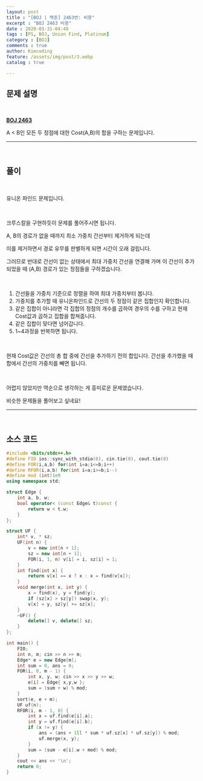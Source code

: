 ```yaml
---
layout: post
title : "[BOJ | 백준] 2463번: 비용"
excerpt : "BOJ 2463 비용"
date : 2020-03-31-04:48
tags : [PS, BOJ, Union Find, Platinum]
category : [BOJ]
comments : true
author: Kimcoding
feature: /assets/img/post/3.webp
catalog : true

---
```




## 문제 설명



<br/>

**[BOJ 2463](https://www.acmicpc.net/problem/2463)**

A < B인 모든 두 정점에 대한 Cost(A,B)의 합을 구하는 문제입니다.

---

<br/>

## 풀이

<br/>

유니온 파인드 문제입니다.

<br/>

크루스칼을 구현하듯이 문제를 풀어주시면 됩니다.

A, B의 경로가 없을 때까지 최소 가중치 간선부터 제거하게 되는데

이를 제거하면서 경로 유무를 판별하게 되면 시간이 오래 걸립니다.

그러므로 반대로 간선이 없는 상태에서 최대 가중치 간선을 연결해 가며 이 간선이 추가되었을 때 (A,B) 경로가 있는 정점들을 구하겠습니다.

<br/>

1. 간선들을 가중치 기준으로 정렬을 하여 최대 가중치부터 봅니다.
2. 가중치를 추가할 때 유니온파인드로 간선의 두 정점이 같은 집합인지 확인합니다.
3. 같은 집합이 아니라면 각 집합의 정점의 개수를 곱하여 경우의 수를 구하고 현재 Cost값과 곱하고 집합을 합쳐줍니다.
4. 같은 집합이 맞다면 넘어갑니다.
5. 1~4과정을 반복하면 됩니다.

<br/>

현재 Cost값은 간선의 총 합 중에 간선을 추가하기 전의 합입니다. 간선을 추가했을 때 합에서 간선의 가중치를 빼면 됩니다.

<br/>

어렵지 않았지만 역순으로 생각하는 게 흥미로운 문제였습니다.

비슷한 문제들을 풀어보고 싶네요!

---

<br/>

## <i class="fa fa-code"></i> 소스 코드

```cpp
#include <bits/stdc++.h>
#define FIO ios::sync_with_stdio(0), cin.tie(0), cout.tie(0)
#define FOR(i,a,b) for(int i=a;i<=b;i++)
#define RFOR(i,a,b) for(int i=a;i>=b;i--)
#define mod (int)1e9
using namespace std;

struct Edge {
	int a, b, w;
	bool operator< (const Edge& t)const {
		return w < t.w;
	}
};

struct UF {
	int* v, * sz;
	UF(int n) {
		v = new int[n + 1];
		sz = new int[n + 1];
		FOR(i, 1, n) v[i] = i, sz[i] = 1;
	}
	int find(int x) {
		return v[x] == x ? x : x = find(v[x]);
	}
	void merge(int x, int y) {
		x = find(x), y = find(y);
		if (sz[x] > sz[y]) swap(x, y);
		v[x] = y, sz[y] += sz[x];
	}
	~UF() {
		delete[] v, delete[] sz;
	}
};

int main() {
	FIO;
	int n, m; cin >> n >> m;
	Edge* e = new Edge[m];
	int sum = 0, ans = 0;
	FOR(i, 0, m - 1) {
		int x, y, w; cin >> x >> y >> w;
		e[i] = Edge{ x,y,w };
		sum = (sum + w) % mod;
	}
	sort(e, e + m);
	UF uf(n);
	RFOR(i, m - 1, 0) {
		int x = uf.find(e[i].a);
		int y = uf.find(e[i].b);
		if (x != y) {
			ans = (ans + 1ll * sum * uf.sz[x] * uf.sz[y]) % mod;
			uf.merge(x, y);
		}
		sum = (sum - e[i].w + mod) % mod;
	}
	cout << ans << '\n';
	return 0;
}
```